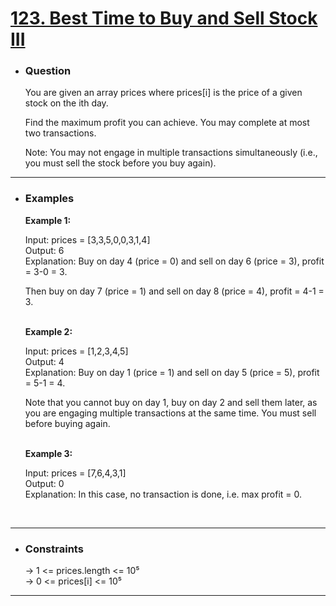 <a href="https://leetcode.com/problems/best-time-to-buy-and-sell-stock-iii/"><h1>123. Best Time to Buy and Sell Stock III</h1></a>

- <h3>Question</h3>
    You are given an array prices where prices[i] is the price of a given stock on the ith day.

    Find the maximum profit you can achieve. You may complete at most two transactions.

    Note: You may not engage in multiple transactions simultaneously (i.e., you must sell the stock before you buy again).
<hr>

- <h3>Examples</h3>
    <div>
    <b>Example 1:</b>

    Input: prices = [3,3,5,0,0,3,1,4]<br>
    Output: 6 <br>
    Explanation: Buy on day 4 (price = 0) and sell on day 6 (price = 3), profit = 3-0 = 3.

    Then buy on day 7 (price = 1) and sell on day 8 (price = 4), profit = 4-1 = 3.
    </div>
    <br>
    <div>
    <b>Example 2:</b>

    Input: prices = [1,2,3,4,5]<br>
    Output: 4 <br>
    Explanation: Buy on day 1 (price = 1) and sell on day 5 (price = 5), profit = 5-1 = 4.

    Note that you cannot buy on day 1, buy on day 2 and sell them later, as you are engaging multiple transactions at the same time. You must sell before buying again.
    </div>
    <br>
    <div>
    <b>Example 3:</b>

    Input: prices = [7,6,4,3,1]<br>
    Output: 0 <br>
    Explanation: In this case, no transaction is done, i.e. max profit = 0.
    </div>
    <br>
<hr>

- <h3>Constraints</h3>
    → 1 <= prices.length <= 10⁵<br>
    → 0 <= prices[i] <= 10⁵ <br>
<hr>

